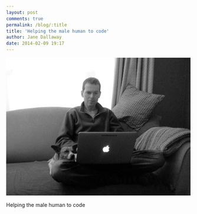 ```yaml
---
layout: post
comments: true
permalink: /blog/:title
title: 'Helping the male human to code'
author: Jane Dallaway
date: 2014-02-09 19:17
---
```


<div><a href="/media/tp_IMG_20140209_191558.JPG"><img src="/media/tp_thumb_IMG_20140209_191558.JPG" width="500" height="375"/></a></div>

Helping the male human to code
  
      
